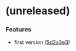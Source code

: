 <a name=""></a>
# (unreleased)


### Features

* first version ([5d2a3e3](https://github.com/metwork-framework/circus_autorestart_plugin/commit/5d2a3e3))




